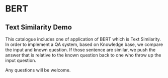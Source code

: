 # BERT

## Text Similarity Demo

This catalogue includes one of application of BERT which is Text Similarity. In order to implement a QA system,  based on Knowledge base, we compare the input and known question. If those sentence are similar, we push the answer that is relative to the known question back to one who throw up the input question. 

Any questions will be welcome.

